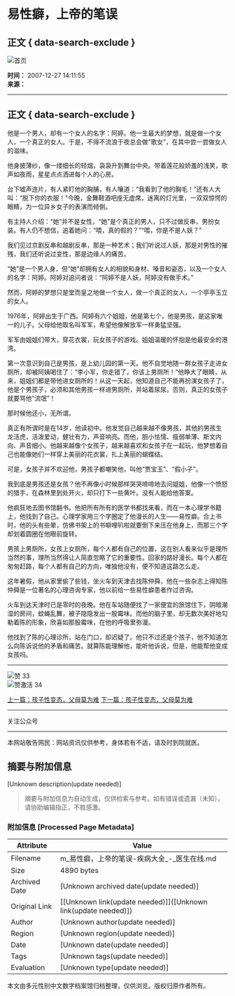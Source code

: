 # 易性癖，上帝的笔误

## 正文 { data-search-exclude }


![首页](/style/disease/image/home.png)

**时间：** 2007-12-27 14:11:55  
**来源：**  

---

## 正文 { data-search-exclude }

他是一个男人，却有一个女人的名字：阿婷。他一生最大的梦想，就是做一个女人，一个真正的女人。于是，不得不流浪于夜总会做“歌女”，在其中尝一尝做女人的滋味。

他身披薄纱，像一缕细长的轻烟，袅袅升到舞台中央。带着莲花般娇羞的浅笑，歌声如夜雨，星星点点洒进每个人的心房。

台下嘘声连片，有人紧盯他的胸脯，有人嚷道：“我看到了他的胸毛！”还有人大叫：“脱下你的衣服！”今晚，金舞鞋酒吧座无虚席，迷离的灯光里，一双双惊愕的眼睛，为一位异乡女子的表演而倾倒。

有主持人介绍：“她”并不是女性，“她”是个真正的男人，只不过做反串，男扮女装。有人仍不想信，追着她问：“喂，真的假的？”“喂，你是不是人妖？”

我们见过京剧反串和越剧反串，那是一种艺术；我们听说过人妖，那是对男性的摧残，我们还听说过变性，那是边缘人的痛苦。

“她”是一个男人身，但“她”却拥有女人的相貌和身材、嗓音和姿态，以及一个女人的名字：阿婷。阿婷对追问者说：“阿婷不是人妖，阿婷没有做手术。”

然而，阿婷的梦想只是堂而皇之地做一个女人，做一个真正的女人，一个亭亭玉立的女人。

1976年，阿婷出生于广西。阿婷有六个姐姐，他是第七个，他是男孩，是这家唯一的儿子。父母给他取名叫军军，希望他像解放军一样勇猛坚强。

军军由姐姐们带大，穿花衣裳，玩女孩子的游戏。姐姐温暖的怀抱是他最安全的港湾。

第一次意识到自己是男孩，是上幼儿园的第一天。他不自觉地随一群女孩子走进女厕所，却被阿姨喝住了：“李小军，你走错了，你该上男厕所！”他睁大了眼睛，从来，姐姐们都是带他进女厕所的！从这一天起，他知道自己不能再扮演女孩子了，他是个男孩子，必须和其他男孩一样进男厕所，并站着尿尿。否则，真正的女孩子就要骂他“流氓”！

那时候他还小，无所谓。

真正有所谓时是在14岁，他读初中。他发觉自己越来越不像男孩，其他的男孩生龙活虎，活泼爱动，健壮有力，声音响亮。而他，胆小怯懦、瘦弱单薄、斯文内向、声音细小。他越来越像个女孩子，越来越喜欢和女孩子在一起玩，他梦想着自己也能像她们一样穿上美丽的花衣裳，扎上美丽的蝴蝶结。

可是，女孩子并不欢迎他，男孩子都嘲笑他，叫他“贾宝玉”、“假小子”。

我到底是男孩还是女孩？他不再像小时候那样哭哭啼啼地去问姐姐，他像一个愤怒的猎手，在森林里到处开火，却只打下一些黄叶。没有人能给他答案。

他疯狂地去图书馆翻书。他把所有所有的医学书都找来看，而在一本心理学书籍上，他找到了自己。心理学家用三个字圈定了他漫长的人生——易性癖。合上书时，他的头有些晕，仿佛书架上的书噼哩叭啦就要倒下来压在他身上，而那三个字却划着圆圈在他眼前旋转。

男孩上男厕所，女孩上女厕所，每个人都有自己的位置，这在别人看来似乎是理所当然的事，理所当然得让人简直忽略了它的重要性。回家的路好漫长。每个人都在匆匆赶路，每个人都有自己的方向，唯独他没有，便不知道这路怎么走。

这年暑假，他从家里偷了些钱，坐火车到天津去找陈仲舜，他在一些杂志上得知陈仲舜是一位著名的心理咨询专家，他以前给一些易性癖患者作过咨询。

火车到达天津时已是零时的夜晚。他在车站随便找了一家便宜的旅馆住下，阴暗潮湿的房间，蚊蝇乱舞，被子隐隐发出一股霉味。而他的脑子里，却无数次美好地勾勒着陈的形象，欣喜如那股霉味，在他的呼吸里弥漫。

他找到了陈的心理诊所，站在门口，却迟疑了。他只不过还是个孩子，他不知道怎么向陈诉说他的矛盾和痛苦。就算陈能理解他，能听他诉说，但是，他能帮他变成女孩吗。

---

![赞](/style/disease/image/zan_pic.png) 33  
![赞激活](/style/disease/image/zanActive_pic.png) 34  

[上一篇：孩子性变态，父母莫为难](/disease/wzxq-50972.shtml) [下一篇：孩子性变态，父母莫为难](/disease/wzxq-50972.shtml)

---

关注公众号

---

本网站敬告网民：网站资讯仅供参考，身体若有不适，请及时到院就医。
<!-- tcd_original_link https://m.51daifu.com/disease/wzxq-50973.shtml -->


## 摘要与附加信息

<!-- tcd_abstract -->
[Unknown description(update needed)]
<!-- tcd_abstract_end -->

> 摘要与附加信息为自动生成，仅供检索与参考。如有错误或遗漏（未知），请协助编辑指正，不胜感激。

### 附加信息 [Processed Page Metadata]

| Attribute       | Value                                  |
|-----------------|----------------------------------------|
| Filename        | m_易性癖，上帝的笔误-疾病大全_-_医生在线.md                             |
| Size            | 4890 bytes                           |
| Archived Date   | [Unknown archived date(update needed)]                             |
| Original Link   | [[Unknown link(update needed)]]([Unknown link(update needed)])                       |
| Author          | [Unknown author(update needed)]                               |
| Region          | [Unknown region(update needed)]                               |
| Date            | [Unknown date(update needed)]                                 |
| Tags            | [Unknown tags(update needed)]                                 |
| Evaluation            | [Unknown type(update needed)]                                 |
<!-- tcd_table_end -->

本文由多元性别中文数字档案馆归档整理，仅供浏览。版权归原作者所有。
